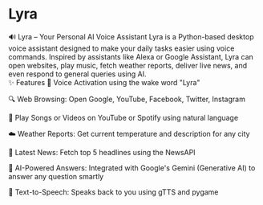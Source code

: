 # Lyra
🔊 Lyra – Your Personal AI Voice Assistant Lyra is a Python-based desktop voice assistant designed to make your daily tasks easier using voice commands. Inspired by assistants like Alexa or Google Assistant, Lyra can open websites, play music, fetch weather reports, deliver live news, and even respond to general queries using AI.  
✨ Features
🎤 Voice Activation using the wake word "Lyra"

🔍 Web Browsing: Open Google, YouTube, Facebook, Twitter, Instagram

🎵 Play Songs or Videos on YouTube or Spotify using natural language

☁️ Weather Reports: Get current temperature and description for any city

📰 Latest News: Fetch top 5 headlines using the NewsAPI

🤖 AI-Powered Answers: Integrated with Google's Gemini (Generative AI) to answer any question smartly

📢 Text-to-Speech: Speaks back to you using gTTS and pygame
